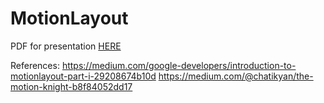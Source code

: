 # MotionLayout

PDF for presentation [HERE](MotionLayout.pdf)

References:
https://medium.com/google-developers/introduction-to-motionlayout-part-i-29208674b10d
https://medium.com/@chatikyan/the-motion-knight-b8f84052dd17
